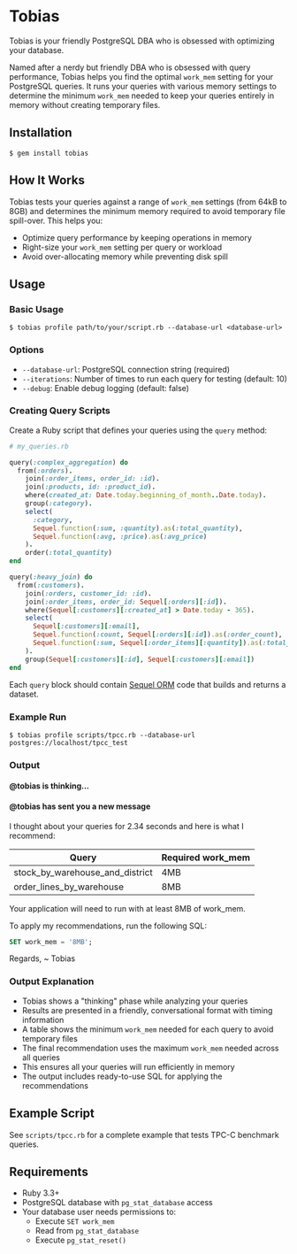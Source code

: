 # Tobias

Tobias is your friendly PostgreSQL DBA who is obsessed with optimizing your database.

Named after a nerdy but friendly DBA who is obsessed with query performance, Tobias helps you find the optimal `work_mem` setting for your PostgreSQL queries. It runs your queries with various memory settings to determine the minimum `work_mem` needed to keep your queries entirely in memory without creating temporary files.

## Installation

```shell
$ gem install tobias
```

## How It Works

Tobias tests your queries against a range of `work_mem` settings (from 64kB to 8GB) and determines the minimum memory required to avoid temporary file spill-over. This helps you:

- Optimize query performance by keeping operations in memory
- Right-size your `work_mem` setting per query or workload
- Avoid over-allocating memory while preventing disk spill

## Usage

### Basic Usage

```shell
$ tobias profile path/to/your/script.rb --database-url <database-url>
```

### Options

- `--database-url`: PostgreSQL connection string (required)
- `--iterations`: Number of times to run each query for testing (default: 10)
- `--debug`: Enable debug logging (default: false)

### Creating Query Scripts

Create a Ruby script that defines your queries using the `query` method:

```ruby
# my_queries.rb

query(:complex_aggregation) do
  from(:orders).
    join(:order_items, order_id: :id).
    join(:products, id: :product_id).
    where(created_at: Date.today.beginning_of_month..Date.today).
    group(:category).
    select(
      :category,
      Sequel.function(:sum, :quantity).as(:total_quantity),
      Sequel.function(:avg, :price).as(:avg_price)
    ).
    order(:total_quantity)
end

query(:heavy_join) do
  from(:customers).
    join(:orders, customer_id: :id).
    join(:order_items, order_id: Sequel[:orders][:id]).
    where(Sequel[:customers][:created_at] > Date.today - 365).
    select(
      Sequel[:customers][:email],
      Sequel.function(:count, Sequel[:orders][:id]).as(:order_count),
      Sequel.function(:sum, Sequel[:order_items][:quantity]).as(:total_items)
    ).
    group(Sequel[:customers][:id], Sequel[:customers][:email])
end
```

Each `query` block should contain [Sequel ORM](https://sequel.jeremyevans.net/) code that builds and returns a dataset.

### Example Run

```shell
$ tobias profile scripts/tpcc.rb --database-url postgres://localhost/tpcc_test
```

### Output

#### @tobias is thinking...

#### @tobias has sent you a new message

I thought about your queries for 2.34 seconds and here is what I recommend:

| Query | Required work_mem |
|-------|-------------------|
| stock_by_warehouse_and_district | 4MB |
| order_lines_by_warehouse | 8MB |

Your application will need to run with at least 8MB of work_mem.

To apply my recommendations, run the following SQL:

```sql
SET work_mem = '8MB';
```

Regards,
~ Tobias

### Output Explanation

- Tobias shows a "thinking" phase while analyzing your queries
- Results are presented in a friendly, conversational format with timing information
- A table shows the minimum `work_mem` needed for each query to avoid temporary files
- The final recommendation uses the maximum `work_mem` needed across all queries
- This ensures all your queries will run efficiently in memory
- The output includes ready-to-use SQL for applying the recommendations

## Example Script

See `scripts/tpcc.rb` for a complete example that tests TPC-C benchmark queries.

## Requirements

- Ruby 3.3+
- PostgreSQL database with `pg_stat_database` access
- Your database user needs permissions to:
  - Execute `SET work_mem`
  - Read from `pg_stat_database`
  - Execute `pg_stat_reset()`

